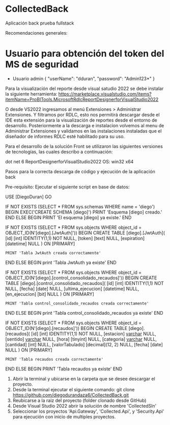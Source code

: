 # CollectedBack
Aplicación back prueba fullstack

Recomendaciones generales:

# Usuario para obtención del token del MS de seguridad
- Usuario admin
{
  "userName": "dduran",
  "password": "Admin123*"
}

Para la visualización del reporte desde visual satudio 2022 se debe instalar la siguiente herramienta:
https://marketplace.visualstudio.com/items?itemName=ProBITools.MicrosoftRdlcReportDesignerforVisualStudio2022

O desde VS2022 ingresamos al menú Extensiones > Administrar Extensiones. Y filtramos por RDLC, esto nos permitirá descargar desde el IDE esta extensión para la visualización de reportes desde el entorno de desarrollo. Posteriormente a la descarga e instalacion volvemos al menu de Administrar Extensiones y validamos en las instalaciones instaladas que el diseñador de informes RDLC esté habilitado para su uso.

Para el desarrollo de la solución Front se utilizaron las siguientes versiones de tecnologías, las cuales describo a continuación:

dot net 6
ReportDesignerforVisualStudio2022
OS: win32 x64

Pasos para la correcta descarga de código y ejecución de la aplicación back

Pre-requisito:
Ejecutar el siguiente script en base de datos:

USE [DiegoDuran]
GO

IF NOT EXISTS (SELECT * FROM sys.schemas WHERE name = 'diego')
BEGIN
    EXEC('CREATE SCHEMA [diego]')
    PRINT 'Esquema [diego] creado.'
END
ELSE
BEGIN
    PRINT 'El esquema [diego] ya existe.'
END

IF NOT EXISTS (SELECT * FROM sys.objects WHERE object_id = OBJECT_ID(N'[diego].[JwtAuth]'))
BEGIN
	CREATE TABLE [diego].[JwtAuth](
		[id] [int] IDENTITY(1,1) NOT NULL,
		[token] [text] NULL,
		[expiration] [datetime] NULL
	) ON [PRIMARY]
	
	PRINT 'Tabla JwtAuth creada correctamente'
END
ELSE
BEGIN
	print 'Tabla JwtAuth ya existe'
END

IF NOT EXISTS (SELECT * FROM sys.objects WHERE object_id = OBJECT_ID(N'[diego].[control_consolidado_recaudos]'))
BEGIN
	CREATE TABLE [diego].[control_consolidado_recaudos](
		[id] [int] IDENTITY(1,1) NOT NULL,
		[fecha] [date] NULL,
		[ultima_ejecucion] [datetime] NULL,
		[en_ejecucion] [bit] NULL
	) ON [PRIMARY]

	PRINT 'Tabla control_consolidado_recaudos creada correctamente'
END
ELSE
BEGIN
	print 'Tabla control_consolidado_recaudos ya existe'
END

IF NOT EXISTS (SELECT * FROM sys.objects WHERE object_id = OBJECT_ID(N'[diego].[recaudos]'))
BEGIN
	CREATE TABLE [diego].[recaudos](
		[id] [int] IDENTITY(1,1) NOT NULL,
		[estacion] [varchar](10) NULL,
		[sentido] [varchar](15) NULL,
		[hora] [tinyint] NULL,
		[categoria] [varchar](5) NULL,
		[cantidad] [int] NULL,
		[valorTabulado] [decimal](12, 2) NULL,
		[fecha] [date] NULL
	) ON [PRIMARY]

	PRINT 'Tabla recaudos creada correctamente'
END
ELSE
BEGIN
	PRINT 'Tabla recaudos ya existe'
END

1. Abrir la terminal y ubicarse en la carpeta que se desee descargar el proyecto.
2. Desde la terminal ejecutar el siguiente comando: git clone https://github.com/diegodurandaza6/CollectedBack.git
3. Reubicarse a la raiz del proyecto (folder clonado desde GitHub)
4. Desde Visual Studio 2022 abrir la solución de nombre 'CollectedSln'
5. Seleccionar los proyectos 'Api.Gateway', 'Collected.Api', y 'Security.Api' para ejecución con inicio de multiples proyectos.